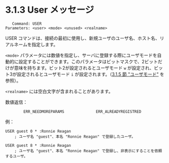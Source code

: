 # 3.1.3 User メッセージ

```
   Command: USER
Parameters: <user> <mode> <unused> <realname>
```

USER コマンドは、接続の最初に使用し、新規ユーザのユーザ名、ホスト名、リアルネームを指定します。

`<mode>` パラメータには数値を指定し、サーバに登録する際にユーザモードを自動的に設定することができます。このパラメータはビットマスクで、2ビットだけが意味を持ちます。ビット2が設定されるとユーザモード `w` が設定され、ビット3が設定されるとユーザモード `i` が設定されます。（[3.1.5 節 "ユーザモード"](./user-mode-message.md) を参照）。

`<realname>` には空白文字が含まれることがあります。

数値返信：

```
        ERR_NEEDMOREPARAMS              ERR_ALREADYREGISTRED
```

例：

```
USER guest 0 * :Ronnie Reagan
    ; ユーザ名 "guest"、本名 "Ronnie Reagan" で登録したユーザ。

USER guest 8 * :Ronnie Reagan
    ; ユーザ名 "guest"、本名 "Ronnie Reagan" で登録し、非表示にすることを依頼するユーザ。
```
